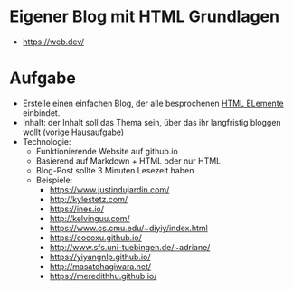 # Eigener Blog mit HTML Grundlagen

* https://web.dev/

# Aufgabe
* Erstelle einen einfachen Blog, der alle besprochenen [HTML ELemente](https://github.com/markus-schule/klasse-13/blob/master/html5-sammlung.pdf) einbindet.
* Inhalt: der Inhalt soll das Thema sein, über das ihr langfristig bloggen wollt (vorige Hausaufgabe)
* Technologie:
	- Funktionierende Website auf github.io
	- Basierend auf Markdown + HTML oder nur HTML
	- Blog-Post sollte 3 Minuten Lesezeit haben
	- Beispiele:
		* https://www.justindujardin.com/
		* http://kylestetz.com/
		* https://ines.io/
		* http://kelvinguu.com/
		* https://www.cs.cmu.edu/~diyiy/index.html
		* https://cocoxu.github.io/
		* http://www.sfs.uni-tuebingen.de/~adriane/
		* https://yiyangnlp.github.io/
		* http://masatohagiwara.net/
		* https://meredithhu.github.io/

